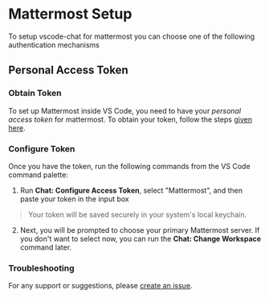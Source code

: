# Mattermost Setup

To setup vscode-chat for mattermost you can choose one of the following authentication mechanisms

## Personal Access Token

### Obtain Token

To set up Mattermost inside VS Code, you need to have your _personal access token_ for mattermost. To obtain your token, follow the steps [given here](https://docs.mattermost.com/developer/personal-access-tokens.html#creating-a-personal-access-token).

### Configure Token


Once you have the token, run the following commands from the VS Code command palette:

1. Run **Chat: Configure Access Token**, select "Mattermost", and then paste your token in the input box

> Your token will be saved securely in your system's local keychain.

2. Next, you will be prompted to choose your primary Mattermost server. If you don't want to select now, you can run the **Chat: Change Workspace** command later.

### Troubleshooting

For any support or suggestions, please [create an issue](https://github.com/karigari/vscode-chat/issues).
